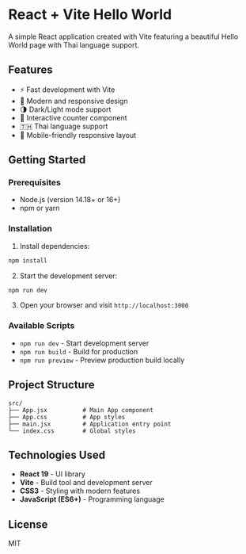 # React + Vite Hello World

A simple React application created with Vite featuring a beautiful Hello World page with Thai language support.

## Features

- ⚡️ Fast development with Vite
- 🎨 Modern and responsive design
- 🌗 Dark/Light mode support
- 🔄 Interactive counter component
- 🇹🇭 Thai language support
- 📱 Mobile-friendly responsive layout

## Getting Started

### Prerequisites

- Node.js (version 14.18+ or 16+)
- npm or yarn

### Installation

1. Install dependencies:
```bash
npm install
```

2. Start the development server:
```bash
npm run dev
```

3. Open your browser and visit `http://localhost:3000`

### Available Scripts

- `npm run dev` - Start development server
- `npm run build` - Build for production
- `npm run preview` - Preview production build locally

## Project Structure

```
src/
├── App.jsx          # Main App component
├── App.css          # App styles
├── main.jsx         # Application entry point
└── index.css        # Global styles
```

## Technologies Used

- **React 19** - UI library
- **Vite** - Build tool and development server
- **CSS3** - Styling with modern features
- **JavaScript (ES6+)** - Programming language

## License

MIT
